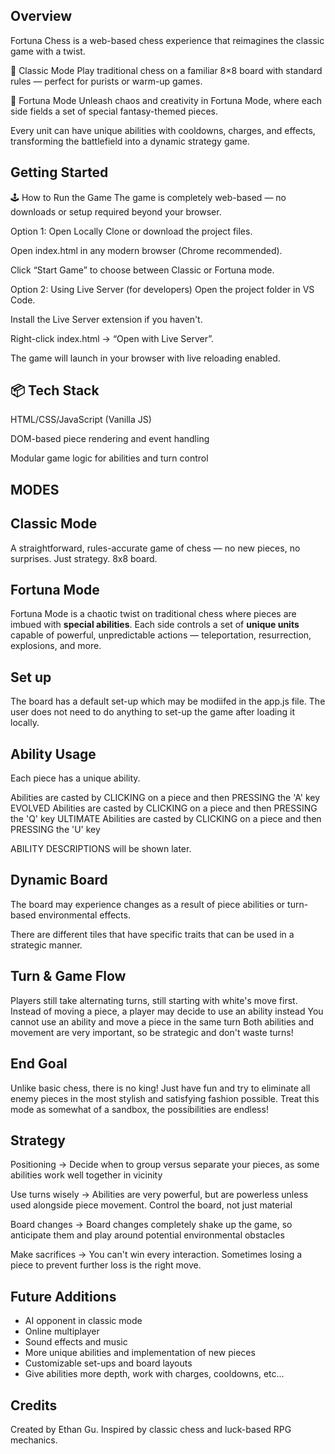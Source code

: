 
## Overview

Fortuna Chess is a web-based chess experience that reimagines the classic game with a twist.

🔲 Classic Mode
Play traditional chess on a familiar 8×8 board with standard rules — perfect for purists or warm-up games.

🎲 Fortuna Mode
Unleash chaos and creativity in Fortuna Mode, where each side fields a set of special fantasy-themed pieces.

Every unit can have unique abilities with cooldowns, charges, and effects, transforming the battlefield into a dynamic strategy game.


## Getting Started

🕹️ How to Run the Game
The game is completely web-based — no downloads or setup required beyond your browser.

Option 1: Open Locally
Clone or download the project files.

Open index.html in any modern browser (Chrome recommended).

Click “Start Game” to choose between Classic or Fortuna mode.

Option 2: Using Live Server (for developers)
Open the project folder in VS Code.

Install the Live Server extension if you haven't.

Right-click index.html → “Open with Live Server”.

The game will launch in your browser with live reloading enabled.


## 📦 Tech Stack

HTML/CSS/JavaScript (Vanilla JS)

DOM-based piece rendering and event handling

Modular game logic for abilities and turn control



## MODES

## Classic Mode

A straightforward, rules-accurate game of chess — no new pieces, no surprises. Just strategy. 8x8 board.

## Fortuna Mode

Fortuna Mode is a chaotic twist on traditional chess where pieces are imbued with **special abilities**. Each side controls a set of **unique units** capable of powerful, unpredictable actions — teleportation, resurrection, explosions, and more.

## Set up

The board has a default set-up which may be modiifed in the app.js file. The user does not need to do anything to set-up the game after loading it locally.

## Ability Usage

Each piece has a unique ability.

Abilities are casted by CLICKING on a piece and then PRESSING the 'A' key
EVOLVED Abilities are casted by CLICKING on a piece and then PRESSING the 'Q' key
ULTIMATE Abilities are casted by CLICKING on a piece and then PRESSING the 'U' key

ABILITY DESCRIPTIONS will be shown later.

## Dynamic Board

The board may experience changes as a result of piece abilities or turn-based environmental effects.

There are different tiles that have specific traits that can be used in a strategic manner.

## Turn & Game Flow

Players still take alternating turns, still starting with white's move first.
Instead of moving a piece, a player may decide to use an ability instead
You cannot use an ability and move a piece in the same turn
Both abilities and movement are very important, so be strategic and don't waste turns!

## End Goal

Unlike basic chess, there is no king! Just have fun and try to eliminate all enemy pieces in the most stylish and satisfying fashion possible. Treat this mode as somewhat of a sandbox, the possibilities are endless!

## Strategy

Positioning -> Decide when to group versus separate your pieces, as some abilities work well together in vicinity

Use turns wisely -> Abilities are very powerful, but are powerless unless used alongside piece movement. Control the board, not just material

Board changes -> Board changes completely shake up the game, so anticipate them and play around potential environmental obstacles

Make sacrifices -> You can't win every interaction. Sometimes losing a piece to prevent further loss is the right move.

## Future Additions

- AI opponent in classic mode
- Online multiplayer
- Sound effects and music
- More unique abilities and implementation of new pieces
- Customizable set-ups and board layouts
- Give abilities more depth, work with charges, cooldowns, etc...

## Credits

Created by Ethan Gu. Inspired by classic chess and luck-based RPG mechanics.